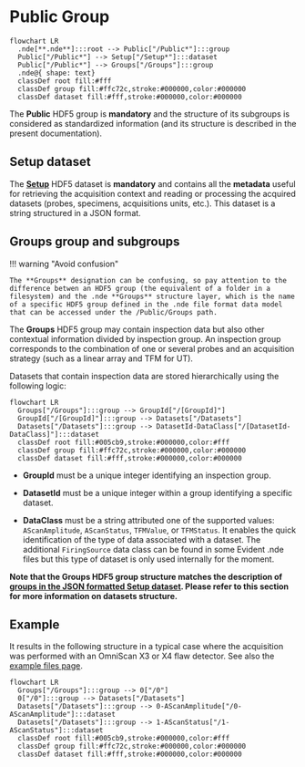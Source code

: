 # **Public** Group

``` mermaid
flowchart LR
  .nde[**.nde**]:::root --> Public["/Public*"]:::group
  Public["/Public*"] --> Setup["/Setup*"]:::dataset
  Public["/Public*"] --> Groups["/Groups"]:::group
  .nde@{ shape: text}
  classDef root fill:#fff
  classDef group fill:#ffc72c,stroke:#000000,color:#000000
  classDef dataset fill:#fff,stroke:#000000,color:#000000
```

The **Public** HDF5 group is **mandatory** and the structure of its subgroups is considered as standardized information (and its structure is described in the present documentation).

## **Setup** dataset 

The [**Setup**](../json-metadata/setup/index.md) HDF5 dataset is **mandatory** and contains all the **metadata** useful for retrieving the acquisition context and reading or processing the acquired datasets (probes, specimens, acquisitions units, etc.). This dataset is a string structured in a JSON format. 

## **Groups** group and subgroups

!!! warning "Avoid confusion"

    The **Groups** designation can be confusing, so pay attention to the difference betwen an HDF5 group (the equivalent of a folder in a filesystem) and the .nde **Groups** structure layer, which is the name of a specific HDF5 group defined in the .nde file format data model that can be accessed under the /Public/Groups path.

The **Groups** HDF5 group may contain inspection data but also other contextual information divided by inspection group. An inspection group corresponds to the combination of one or several probes and an acquisition strategy (such as a linear array and TFM for UT). 

Datasets that contain inspection data are stored hierarchically using the following logic:

``` mermaid
flowchart LR
  Groups["/Groups"]:::group --> GroupId["/[GroupId]"]
  GroupId["/[GroupId]"]:::group --> Datasets["/Datasets"]
  Datasets["/Datasets"]:::group --> DatasetId-DataClass["/[DatasetId-DataClass]"]:::dataset
  classDef root fill:#005cb9,stroke:#000000,color:#fff
  classDef group fill:#ffc72c,stroke:#000000,color:#000000
  classDef dataset fill:#fff,stroke:#000000,color:#000000
```

- **GroupId** must be a unique integer identifying an inspection group.

- **DatasetId** must be a unique integer within a group identifying a specific dataset. 

- **DataClass** must be a string attributed one of the supported values: `AScanAmplitude`, `AScanStatus`, `TFMValue`, or `TFMStatus`. It enables the quick identification of the type of data associated with a dataset. The additional `FiringSource` data class can be found in some Evident .nde files but this type of dataset is only used internally for the moment.

**Note that the Groups HDF5 group structure matches the description of [groups in the JSON formatted Setup dataset](../json-metadata/setup/data-model/groups/index.md). Please refer to this section for more information on datasets structure.**

## Example 

It results in the following structure in a typical case where the acquisition was performed with an OmniScan X3 or X4 flaw detector. See also the [example files page](../examples/example-files/index.md).

``` mermaid
flowchart LR
  Groups["/Groups"]:::group --> 0["/0"]
  0["/0"]:::group --> Datasets["/Datasets"]
  Datasets["/Datasets"]:::group --> 0-AScanAmplitude["/0-AScanAmplitude"]:::dataset
  Datasets["/Datasets"]:::group --> 1-AScanStatus["/1-AScanStatus"]:::dataset
  classDef root fill:#005cb9,stroke:#000000,color:#fff
  classDef group fill:#ffc72c,stroke:#000000,color:#000000
  classDef dataset fill:#fff,stroke:#000000,color:#000000
```

